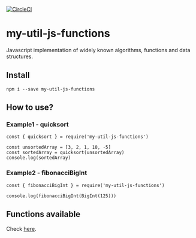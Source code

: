 [![CircleCI](https://dl.circleci.com/status-badge/img/gh/bertolo1988/my-util-js-functions/tree/main.svg?style=svg)](https://dl.circleci.com/status-badge/redirect/gh/bertolo1988/my-util-js-functions/tree/main)

# my-util-js-functions

Javascript implementation of widely known algorithms, functions and data structures.

## Install

`npm i --save my-util-js-functions`

## How to use?

### Example1 - quicksort
```
const { quicksort } = require('my-util-js-functions')

const unsortedArray = [3, 2, 1, 10, -5]
const sortedArray = quicksort(unsortedArray)
console.log(sortedArray)
```

### Example2 - fibonacciBigInt

```
const { fibonacciBigInt } = require('my-util-js-functions')

console.log(fibonacciBigInt(BigInt(125)))
```

## Functions available

Check [here](src/index.js).
